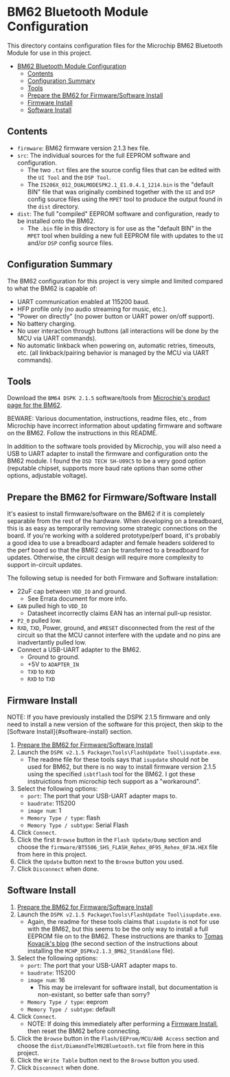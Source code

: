 # BM62 Bluetooth Module Configuration

This directory contains configuration files for the Microchip BM62 Bluetooth Module for use in this project.

- [BM62 Bluetooth Module Configuration](#bm62-bluetooth-module-configuration)
  - [Contents](#contents)
  - [Configuration Summary](#configuration-summary)
  - [Tools](#tools)
  - [Prepare the BM62 for Firmware/Software Install](#prepare-the-bm62-for-firmwaresoftware-install)
  - [Firmware Install](#firmware-install)
  - [Software Install](#software-install)

## Contents

- `firmware`: BM62 firmware version 2.1.3 hex file.
- `src`: The individual sources for the full EEPROM software and configuration.
    - The two `.txt` files are the source config files that can be edited with the `UI Tool` and the `DSP Tool`.
    - The `IS206X_012_DUALMODESPK2.1_E1.0.4.1_1214.bin` is the "default BIN" file that was originally combined together with the `UI` and `DSP` config source files using the `MPET` tool to produce the output found in the `dist` directory.
- `dist`: The full "compiled" EEPROM software and configuration, ready to be installed onto the BM62.
    - The `.bin` file in this directory is for use as the "default BIN" in the `MPET` tool when building a new full EEPROM file with updates to the `UI` and/or `DSP` config source files.

## Configuration Summary

The BM62 configuration for this project is very simple and limited compared to what the BM62 is capable of:

- UART communication enabled at 115200 baud.
- HFP profile only (no audio streaming for music, etc.).
- "Power on directly" (no power button or UART power on/off support).
- No battery charging.
- No user interaction through buttons (all interactions will be done by the MCU via UART commands).
- No automatic linkback when powering on, automatic retries, timeouts, etc. (all linkback/pairing behavior is managed by the MCU via UART commands).

## Tools

Download the `BM64 DSPK 2.1.5` software/tools from [Microchip's product page for the BM62](https://www.microchip.com/en-us/product/BM62).

BEWARE: Various documentation, instructions, readme files, etc., from Microchip have incorrect information about updating firmware and software on the BM62. Follow the instructions in this README.

In addition to the software tools provided by Microchip, you will also need a USB to UART adapter to install the
firmware and configuration onto the BM62 module. I found the `DSD TECH SH-U09C5` to be a very good option (reputable chipset,
supports more baud rate options than some other options, adjustable voltage).

## Prepare the BM62 for Firmware/Software Install

It's easiest to install firmware/software on the BM62 if it is completely separable from the rest of the hardware. When developing on a breadboard, this is as easy as temporarily removing some strategic connections on the board. If you're working with a soldered prototype/perf board, it's probably a good idea to use a breadboard adapter and female headers soldered to the perf board so that the BM62 can be transferred to a breadboard for updates. Otherwise, the circuit design will require more complexity to support in-circuit updates.

The following setup is needed for both Firmware and Software installation:
- 22uF cap between `VDD_IO` and ground.
    - See Errata document for more info.
- `EAN` pulled high to `VDD_IO` 
    - Datasheet incorrectly claims EAN has an internal pull-up resistor.
- `P2_0` pulled low.
- `RXD`, `TXD`, Power, ground, and `#RESET` disconnected from the rest of the circuit so that the MCU cannot interfere with the update and no pins are inadvertantly pulled low.
- Connect a USB-UART adapter to the BM62.
    - Ground to ground.
    - +5V to `ADAPTER_IN`
    - `TXD` to `RXD`
    - `RXD` to `TXD`

## Firmware Install

NOTE: If you have previously installed the DSPK 2.1.5 firmware and only need to install a new version of the software for this project, then skip to the [Software Install]{#software-install} section.

1. [Prepare the BM62 for Firmware/Software Install](#prepare-the-bm62-for-firmwaresoftware-install)
1. Launch the `DSPK v2.1.5 Package\Tools\FlashUpdate Tool\isupdate.exe`.
    - The readme file for these tools says that `isupdate` should not be used for BM62, but there is no way to install firmware version 2.1.5 using the specified `isbtflash` tool for the BM62. I got these instruictions from microchip tech support as a "workaround".
1. Select the following options:
    - `port`: The port that your USB-UART adapter maps to.
    - `baudrate`: 115200
    - `image num`: 1
    - `Memory Type / type`: flash
    - `Memory Type / subtype`: Serial Flash
1. Click `Connect`.
1. Click the first `Browse` button in the `Flash Update/Dump` section and choose the `firmware/BT5506_SHS_FLASH_Rehex_0F95_Rehex_0F3A.HEX` file from here in this project.
1. Click the `Update` button next to the `Browse` button you used.
1. Click `Disconnect` when done.

## Software Install

1. [Prepare the BM62 for Firmware/Software Install](#prepare-the-bm62-for-firmwaresoftware-install)
1. Launch the `DSPK v2.1.5 Package\Tools\FlashUpdate Tool\isupdate.exe`.
    - Again, the readme for these tools claims that `isupdate` is not for use with the BM62, but this seems to be the only way to install a full EEPROM file on to the BM62. These instructions are thanks to [Tomas Kovacik's blog](#https://github.com/tomaskovacik/IS2020/wiki/Upgrading-firmware-on-BM62) (the second section of the instructions about installing the `MCHP_DSPKv2.1.3_BM62_StandAlone` file).
1. Select the following options:
    - `port`: The port that your USB-UART adapter maps to.
    - `baudrate`: 115200
    - `image num`: 16
        - This may be irrelevant for software install, but documentation is non-existant, so better safe than sorry?
    - `Memory Type / type`: eeprom
    - `Memory Type / subtype`: default
1. Click `Connect`.
    - NOTE: If doing this immediately after performing a [Firmware Install](#firmware-install), then reset the BM62 before connecting.
1. Click the `Browse` button in the `Flash/EEProm/MCU/AHB Access` section and choose the `dist/DiamondTelM92Bluetooth.txt` file from here in this project.
1. Click the `Write Table` button next to the `Browse` button you used.
1. Click `Disconnect` when done.
